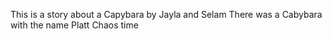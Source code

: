 This is a story about a Capybara by Jayla and Selam
There was a Cabybara with the name Platt
Chaos time